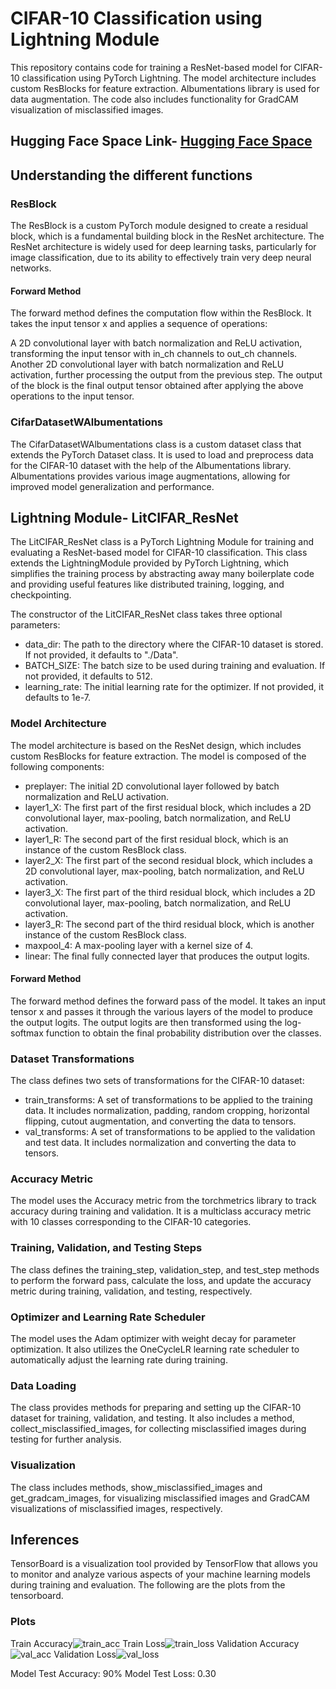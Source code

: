 # CIFAR-10 Classification using Lightning Module
This repository contains code for training a ResNet-based model for CIFAR-10 classification using PyTorch Lightning. The model architecture includes custom ResBlocks for feature extraction. Albumentations library is used for data augmentation. The code also includes functionality for GradCAM visualization of misclassified images.
## Hugging Face Space Link- [Hugging Face Space](https://huggingface.co/spaces/adil22jaleel/CIFAR_ResnetModel)
## Understanding the different functions

### ResBlock

The ResBlock is a custom PyTorch module designed to create a residual block, which is a fundamental building block in the ResNet architecture. The ResNet architecture is widely used for deep learning tasks, particularly for image classification, due to its ability to effectively train very deep neural networks.

#### Forward Method

The forward method defines the computation flow within the ResBlock. It takes the input tensor x and applies a sequence of operations:

A 2D convolutional layer with batch normalization and ReLU activation, transforming the input tensor with in_ch channels to out_ch channels.
Another 2D convolutional layer with batch normalization and ReLU activation, further processing the output from the previous step.
The output of the block is the final output tensor obtained after applying the above operations to the input tensor.

### CifarDatasetWAlbumentations

The CifarDatasetWAlbumentations class is a custom dataset class that extends the PyTorch Dataset class. It is used to load and preprocess data for the CIFAR-10 dataset with the help of the Albumentations library. Albumentations provides various image augmentations, allowing for improved model generalization and performance.

## Lightning Module- LitCIFAR_ResNet

The LitCIFAR_ResNet class is a PyTorch Lightning Module for training and evaluating a ResNet-based model for CIFAR-10 classification. This class extends the LightningModule provided by PyTorch Lightning, which simplifies the training process by abstracting away many boilerplate code and providing useful features like distributed training, logging, and checkpointing.

The constructor of the LitCIFAR_ResNet class takes three optional parameters:

- data_dir: The path to the directory where the CIFAR-10 dataset is stored. If not provided, it defaults to "./Data".
- BATCH_SIZE: The batch size to be used during training and evaluation. If not provided, it defaults to 512.
- learning_rate: The initial learning rate for the optimizer. If not provided, it defaults to 1e-7.

### Model Architecture
The model architecture is based on the ResNet design, which includes custom ResBlocks for feature extraction. The model is composed of the following components:

- preplayer: The initial 2D convolutional layer followed by batch normalization and ReLU activation.
- layer1_X: The first part of the first residual block, which includes a 2D convolutional layer, max-pooling, batch normalization, and ReLU activation.
- layer1_R: The second part of the first residual block, which is an instance of the custom ResBlock class.
- layer2_X: The first part of the second residual block, which includes a 2D convolutional layer, max-pooling, batch normalization, and ReLU activation.
- layer3_X: The first part of the third residual block, which includes a 2D convolutional layer, max-pooling, batch normalization, and ReLU activation.
- layer3_R: The second part of the third residual block, which is another instance of the custom ResBlock class.
- maxpool_4: A max-pooling layer with a kernel size of 4.
- linear: The final fully connected layer that produces the output logits.

#### Forward Method
The forward method defines the forward pass of the model. It takes an input tensor x and passes it through the various layers of the model to produce the output logits. The output logits are then transformed using the log-softmax function to obtain the final probability distribution over the classes.

### Dataset Transformations
The class defines two sets of transformations for the CIFAR-10 dataset:

- train_transforms: A set of transformations to be applied to the training data. It includes normalization, padding, random cropping, horizontal flipping, cutout augmentation, and converting the data to tensors.
- val_transforms: A set of transformations to be applied to the validation and test data. It includes normalization and converting the data to tensors.

### Accuracy Metric
The model uses the Accuracy metric from the torchmetrics library to track accuracy during training and validation. It is a multiclass accuracy metric with 10 classes corresponding to the CIFAR-10 categories.

### Training, Validation, and Testing Steps
The class defines the training_step, validation_step, and test_step methods to perform the forward pass, calculate the loss, and update the accuracy metric during training, validation, and testing, respectively.

### Optimizer and Learning Rate Scheduler
The model uses the Adam optimizer with weight decay for parameter optimization. It also utilizes the OneCycleLR learning rate scheduler to automatically adjust the learning rate during training.

### Data Loading
The class provides methods for preparing and setting up the CIFAR-10 dataset for training, validation, and testing. It also includes a method, collect_misclassified_images, for collecting misclassified images during testing for further analysis.

### Visualization
The class includes methods, show_misclassified_images and get_gradcam_images, for visualizing misclassified images and GradCAM visualizations of misclassified images, respectively.

## Inferences

TensorBoard is a visualization tool provided by TensorFlow that allows you to monitor and analyze various aspects of your machine learning models during training and evaluation. The following are the plots from the tensorboard.

### Plots 
Train Accuracy![train_acc](https://github.com/adil22jaleel/era-v1-assignments/blob/main/s12_assignment/images/train_acc.jpg)
Train Loss![train_loss](https://github.com/adil22jaleel/era-v1-assignments/blob/main/s12_assignment/images/train_loss.jpg)
Validation Accuracy![val_acc](https://github.com/adil22jaleel/era-v1-assignments/blob/main/s12_assignment/images/val_acc.jpg)
Validation Loss![val_loss](https://github.com/adil22jaleel/era-v1-assignments/blob/main/s12_assignment/images/val_loss.jpg)

Model Test Accuracy: 90%
Model Test Loss: 0.30
